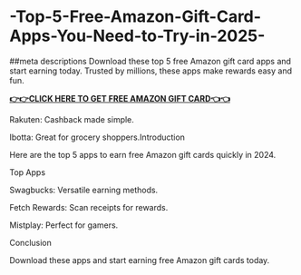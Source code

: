 # -Top-5-Free-Amazon-Gift-Card-Apps-You-Need-to-Try-in-2025-
##meta descriptions
Download these top 5 free Amazon gift card apps and start earning today. Trusted by millions, these apps make rewards easy and fun.

**[👉👉CLICK HERE TO GET FREE AMAZON GIFT CARD👈👈](https://myusoffer.xyz/all-gift-card-2/)**

Rakuten: Cashback made simple.

Ibotta: Great for grocery shoppers.Introduction

Here are the top 5 apps to earn free Amazon gift cards quickly in 2024.

Top Apps

Swagbucks: Versatile earning methods.



Fetch Rewards: Scan receipts for rewards.

Mistplay: Perfect for gamers.

Conclusion

Download these apps and start earning free Amazon gift cards today.
